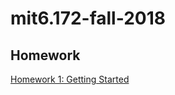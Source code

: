 # mit6.172-fall-2018




## Homework

[Homework 1: Getting Started](course/static_resources/2724d8594cb413754669fc4e9c6ce7db_MIT6_172F18hw1.pdf)

